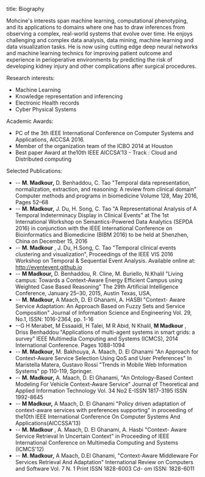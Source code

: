 title: Biography


Mohcine's interests span machine learning, computational phenotyping, and its applications to domains where one has to draw inferences from observing a complex, real-world systems that evolve over time. He enjoys challenging and complex data analysis, data mining, machine learning and data visualization tasks. He is now using cutting edge deep neural networks and machine learning technics for improving patient outcome and experience in perioperative environments by predicting the risk of developing kidney injury and other complications after surgical procedures.

Research interests:

- Machine Learning
- Knowledge representation and inferencing
- Electronic Health records
- Cyber Physical Systems

Academic Awards:

- PC of the 3th IEEE International Conference on Computer Systems and Applications, AICCSA 2016.
- Member of the organization team of the ICBO 2014 at Houston
- Best paper Award at the10th IEEE AICCSA&#39;13 - Track : Cloud and Distributed computing

Selected Publications:



- -- **M. Madkour,** D. Benhaddou, C. Tao &quot;Temporal data representation, normalization, extraction, and reasoning: A review from clinical domain&quot; Computer methods and programs in biomedicine Volume 128, May 2016, Pages 52–68
- -- **M. Madkour,** J. Du, H. Song, C. Tao  &quot;A Representational Analysis of A Temporal Indeterminacy Display in Clinical Events&quot; at The 1st International Workshop on Semantics-Powered Data Analytics (SEPDA 2016) in conjunction with the IEEE International Conference on Bioinformatics and Biomedicine (BIBM 2016) to be held at Shenzhen, China on December 15, 2016
- -- **M. Madkour** , J. Du, H.Song, C. Tao &quot;Temporal clinical events clustering and visualization&quot;, Proceedings of the IEEE VIS 2016 Workshop on Temporal &amp; Sequential Event Analysis. Available online at: http://eventevent.github.io
- -- **M Madkour,** D. Benhaddou, R. Cline, M. Buriello, N.Khalil &quot;Living campus: Towards a Context-Aware Energy Efficient Campus using Weighted Case Based Reasoning&quot; The 29th Artificial Intelligence Conference, January 25–30, 2015, Austin Texas, USA,
- -- **M. Madkour,** A Maach, D. El Ghanami, A. HASBI &quot;Context- Aware Service Adaptation: An Approach Based on Fuzzy Sets and Service Composition&quot; Journal of Information Science and Engineering Vol. 29, No.1, ISSN: 1016-2364, pp. 1-16
- --G H Merabet, M Essaaidi, H Talei, M R Abid, N Khalil, **M Madkour** , Driss Benhaddou &quot;Applications of multi-agent systems in smart grids: a survey&quot; IEEE Multimedia Computing and Systems (ICMCS), 2014 International Conference. Pages 1088-1094
- -- **M. Madkour,** M. Bakhouya, A. Maach, D. El Ghanami &quot;An Approach for Context-Aware Service Selection Using  QoS and User Preferences&quot; In Maristella Matera, Gustavo Rossi &quot;Trends in Mobile Web Information Systems&quot;  pp 110-119, Springer.
- -- **M. Madkour,** A. Maach, D. El Ghanami, &quot;An Ontology-Based Context Modeling For Vehicle Context-Aware Service&quot; Journal of Theoretical and Applied Information Technology Vol. 34 No2 E-ISSN 1817-3195  ISSN 1992-8645
- -- **M Madkour,** A Maach, D. El Ghanami &quot;Policy driven adaptation of context-aware services with preferences supporting&quot; in proceeding of the10th IEEE International Conference On Computer Systems And Applications(AICCSSA&#39;13)
- -- **M. Madkour** , A. Maach, D. El Ghanami, A. Hasbi &quot;Context- Aware Service Retrieval In Uncertain Context&quot; in Proceeding of IEEE International Conference on Multimedia Computing and Systems (ICMCS&#39;12)
- -- **M. Madkour,** A Maach, D.El Ghanami, &quot;Context-Aware Middleware For Services Retrieval And Adaptation&quot; International Review on Computers and Software Vol. 7 N. 1 Print ISSN 1828-6003 Cd- om ISSN: 1828-6011